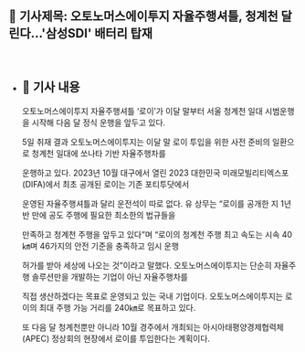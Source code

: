 ## 📰 기사제목: 오토노머스에이투지 자율주행셔틀, 청계천 달린다...'삼성SDI' 배터리 탑재
<br>

- ## 📄 기사 내용
  오토노머스에이투지 자율주행셔틀 ‘로이’가 이달 말부터 서울 청계천 일대 시범운행을 시작해 다음 달 정식 운행을 앞두고 있다.

  5일 취재 결과 오토노머스에이투지는 이달 말 로이 투입을 위한 사전 준비의 일환으로 청계천 일대에 쏘나타 기반 자율주행차를

  운행하고 있다. 2023년 10월 대구에서 열린 2023 대한민국 미래모빌리티엑스포(DIFA)에서 최초 공개된 로이는 기존 포티투닷에서

  운영된 자율주행셔틀과 달리 운전석이 따로 없다. 유 상무는 “로이를 공개한 지 1년 반 만에 공도 주행에 필요한 최소한의 법규들을

  만족하고 청계천 주행을 앞두고 있다”며 “로이의 청계천 주행 최고 속도는 시속 40㎞며 46가지의 안전 기준을 충족하고 임시 운행

  허가를 받아 세상에 나오는 것”이라고 말했다. 오토노머스에이투지는 단순히 자율주행 솔루션만을 개발하는 기업이 아닌 자율주행차를

  직접 생산하겠다는 목표로 운영되고 있는 국내 기업이다. 오토노머스에이투지는 로이의 최대 주행 가능 거리를 240㎞로 목표하고 있다.

  또 다음 달 청계천뿐만 아니라 10월 경주에서 개최되는 아시아태평양경제협력체(APEC) 정상회의 현장에서 로이를 투입한다는 계획이다.

  
